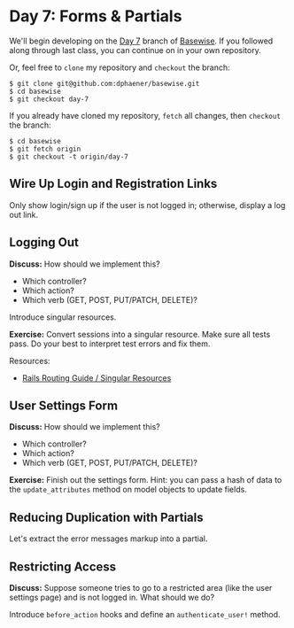 # Day 7: Forms & Partials

We'll begin developing on the [Day 7](https://github.com/dphaener/basewise/tree/day-7) branch of [Basewise](https://github.com/dphaener/basewise). If you followed along through last class, you can continue on in your own repository.

Or, feel free to `clone` my repository and `checkout` the branch:

    $ git clone git@github.com:dphaener/basewise.git
    $ cd basewise
    $ git checkout day-7

If you already have cloned my repository, `fetch` all changes, then `checkout` the branch:

    $ cd basewise
    $ git fetch origin
    $ git checkout -t origin/day-7

## Wire Up Login and Registration Links

Only show login/sign up if the user is not logged in; otherwise, display a log out link.

## Logging Out

**Discuss:** How should we implement this?

- Which controller?
- Which action?
- Which verb (GET, POST, PUT/PATCH, DELETE)?

Introduce singular resources.

**Exercise:** Convert sessions into a singular resource. Make sure all tests pass. Do your best to interpret test errors and fix them.

Resources:

- [Rails Routing Guide / Singular Resources](http://guides.rubyonrails.org/routing.html#singular-resources)

## User Settings Form

**Discuss:** How should we implement this?

- Which controller?
- Which action?
- Which verb (GET, POST, PUT/PATCH, DELETE)?

**Exercise:** Finish out the settings form. Hint: you can pass a hash of data to the `update_attributes` method on model objects to update fields.

## Reducing Duplication with Partials

Let's extract the error messages markup into a partial.

## Restricting Access

**Discuss:** Suppose someone tries to go to a restricted area (like the user settings page) and is not logged in. What should we do?

Introduce `before_action` hooks and define an `authenticate_user!` method.
